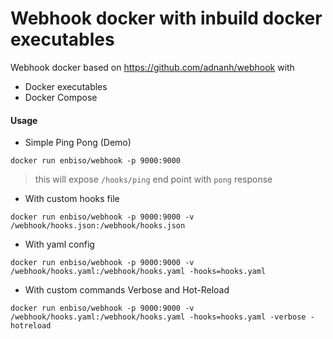 Webhook docker with inbuild docker executables
===

Webhook docker based on https://github.com/adnanh/webhook with
- Docker executables
- Docker Compose

#### Usage

- Simple Ping Pong (Demo)

`docker run enbiso/webhook -p 9000:9000`
> this will expose `/hooks/ping` end point with `pong` response

- With custom hooks file

`docker run enbiso/webhook -p 9000:9000 -v /webhook/hooks.json:/webhook/hooks.json`

- With yaml config

`docker run enbiso/webhook -p 9000:9000 -v /webhook/hooks.yaml:/webhook/hooks.yaml -hooks=hooks.yaml`

- With custom commands Verbose and Hot-Reload

`docker run enbiso/webhook -p 9000:9000 -v /webhook/hooks.yaml:/webhook/hooks.yaml -hooks=hooks.yaml -verbose -hotreload`
